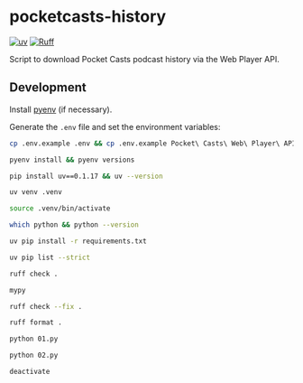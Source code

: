 # pocketcasts-history

[![uv](https://img.shields.io/endpoint?url=https://raw.githubusercontent.com/astral-sh/uv/main/assets/badge/v0.json)](https://github.com/astral-sh/uv)
[![Ruff](https://img.shields.io/endpoint?url=https://raw.githubusercontent.com/astral-sh/ruff/main/assets/badge/v2.json)](https://github.com/astral-sh/ruff)

Script to download Pocket Casts podcast history via the Web Player API.

## Development

Install [pyenv](https://github.com/pyenv/pyenv) (if necessary).

Generate the `.env` file and set the environment variables:

```bash
cp .env.example .env && cp .env.example Pocket\ Casts\ Web\ Player\ API/.env
```

```bash
pyenv install && pyenv versions
```

```bash
pip install uv==0.1.17 && uv --version
```

```bash
uv venv .venv
```

```bash
source .venv/bin/activate
```

```bash
which python && python --version
```

```bash
uv pip install -r requirements.txt
```

```bash
uv pip list --strict
```

```bash
ruff check .
```

```bash
mypy
```

```bash
ruff check --fix .
```

```bash
ruff format .
```

```bash
python 01.py
```

```bash
python 02.py
```

```bash
deactivate
```
